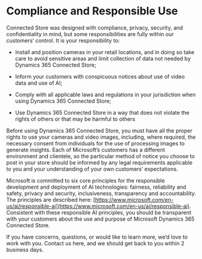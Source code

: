 

# Compliance and Responsible Use

Connected Store was designed with compliance, privacy, security, and confidentiality in mind, but some responsibilities are fully within our customers’ control. 
It is your responsibility to:

- Install and position cameras in your retail locations, and in doing so take care to avoid sensitive areas and limit collection of data not needed by Dynamics 365 
Connected Store; 

- Inform your customers with conspicuous notices about use of video data and use of AI;

- Comply with all applicable laws and regulations in your jurisdiction when using Dynamics 365 Connected Store; 

- Use Dynamics 365 Connected Store in a way that does not violate the rights of others or that may be harmful to others

Before using Dynamics 365 Connected Store, you must have all the proper rights to use your cameras and video images, including, where required, the necessary consent from 
individuals for the use of processing images to generate insights.  Each of Microsoft’s customers has a different environment and clientele, so the particular method of 
notice you choose to post in your store should be informed by any legal requirements applicable to you and your understanding of your own customers’ expectations.

Microsoft is committed to six core principles for the responsible development and deployment of AI technologies: fairness, reliability and safety, privacy and security, 
inclusiveness, transparency and accountability. The principles are described here: [https://www.microsoft.com/en-us/ai/responsible-ai](https://www.microsoft.com/en-us/ai/responsible-ai). 
Consistent with these responsible AI principles, you should be transparent with your customers about the use and purpose of Microsoft Dynamics 365 Connected Store.  

If you have concerns, questions, or would like to learn more, we’d love to work with you. Contact us here, and we should get back to you within 2 business days.
